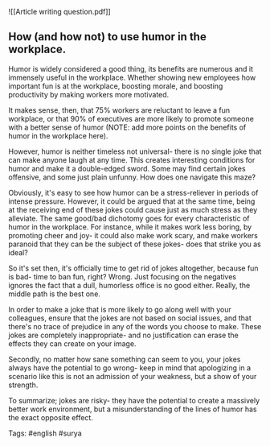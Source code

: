 ![[Article writing question.pdf]]

## How (and how not) to use humor in the workplace.

Humor is widely considered a good thing, its benefits are numerous and it immensely useful in the workplace. Whether showing new employees how important fun is at the workplace, boosting morale, and boosting productivity by making workers more motivated. 

It makes sense, then, that 75% workers are reluctant to leave a fun workplace, or that 90% of executives are more likely to promote someone with a better sense of humor (NOTE: add more points on the benefits of humor in the workplace here).

However, humor is neither timeless not universal- there is no single joke that can make anyone laugh at any time. This creates interesting conditions for humor and make it a double-edged sword. Some may find certain jokes offensive, and some just plain unfunny. How does one navigate this maze?

Obviously, it's easy to see how humor can be a stress-reliever in periods of intense pressure. However, it could be argued that at the same time, being at the receiving end of these jokes could cause just as much stress as they alleviate.
The same good/bad dichotomy goes for every characteristic of humor in the workplace. For instance, while it makes work less boring, by promoting cheer and joy- it could also make work scary, and make workers paranoid that they can be the subject of these jokes- does that strike you as ideal?

So it's set then, it's officially time to get rid of jokes altogether, because fun is bad- time to ban fun, right? Wrong. Just focusing on the negatives ignores the fact that a dull, humorless office is no good either. Really, the middle path is the best one.

In order to make a joke that is more likely to go along well with your colleagues, ensure that the jokes are not based on social issues, and that there's no trace of prejudice in any of the words you choose to make. These jokes are completely inappropriate- and no justification can erase the effects they can create on your image.

Secondly, no matter how sane something can seem to you, your jokes always have the potential to go wrong- keep in mind that apologizing in a scenario like this is not an admission of your weakness, but a show of your strength.

To summarize; jokes are risky- they have the potential to create a massively better work environment, but a misunderstanding of the lines of humor has the exact opposite effect.

Tags: #english #surya